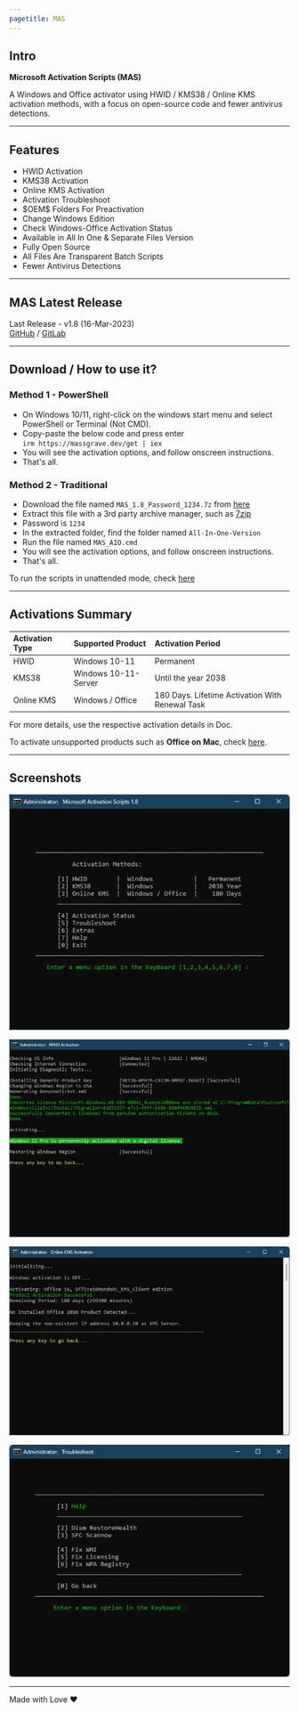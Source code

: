 ```yaml
---
pagetitle: MAS
---
```


## Intro

**Microsoft Activation Scripts (MAS)**

A Windows and Office activator using HWID / KMS38 / Online KMS activation methods, with a focus on open-source code and fewer antivirus detections.

------------------------------------------------------------------------

## Features

-   HWID Activation
-   KMS38 Activation
-   Online KMS Activation
-   Activation Troubleshoot
-   \$OEM\$ Folders For Preactivation
-   Change Windows Edition
-   Check Windows-Office Activation Status
-   Available in All In One & Separate Files Version
-   Fully Open Source
-   All Files Are Transparent Batch Scripts
-   Fewer Antivirus Detections

------------------------------------------------------------------------

## MAS Latest Release

Last Release - v1.8 (16-Mar-2023)\
[GitHub](https://github.com/massgravel/Microsoft-Activation-Scripts) / [GitLab](https://gitlab.com/massgrave/microsoft-activation-scripts)

------------------------------------------------------------------------

## Download / How to use it?

### Method 1 - PowerShell

-   On Windows 10/11, right-click on the windows start menu and select PowerShell or Terminal (Not CMD).
-   Copy-paste the below code and press enter\
    `irm https://massgrave.dev/get | iex`
-   You will see the activation options, and follow onscreen instructions.
-   That's all.

### Method 2 - Traditional

-   Download the file named `MAS_1.8_Password_1234.7z` from [here](https://github.com/massgravel/Microsoft-Activation-Scripts/releases)
-   Extract this file with a 3rd party archive manager, such as [7zip](https://www.7-zip.org/download.html)
-   Password is `1234`
-   In the extracted folder, find the folder named `All-In-One-Version`
-   Run the file named `MAS_AIO.cmd`
-   You will see the activation options, and follow onscreen instructions.
-   That's all.

To run the scripts in unattended mode, check [here](command_line_switches.html)

------------------------------------------------------------------------

## Activations Summary

| Activation Type | Supported Product    | Activation Period                               |
|:----------------|:---------------------|:------------------------------------------------|
| HWID            | Windows 10-11        | Permanent                                       |
| KMS38           | Windows 10-11-Server | Until the year 2038                             |
| Online KMS      | Windows / Office     | 180 Days. Lifetime Activation With Renewal Task |

For more details, use the respective activation details in Doc.

To activate unsupported products such as **Office on Mac**, check [here](unsupported_products_activation.html).

------------------------------------------------------------------------

## Screenshots

![](MAS_AIO.png)

![](MAS_HWID.png)

![](MAS_KMS.png)

![](MAS_Troubleshoot.png)

------------------------------------------------------------------------

Made with Love ❤️
